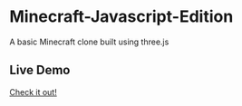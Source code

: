 # Minecraft-Javascript-Edition
A basic Minecraft clone built using three.js

## Live Demo
[Check it out!](https://minecraft-javascript-edition.netlify.app)

